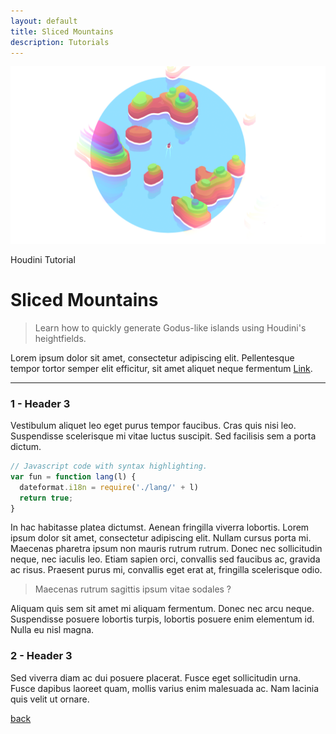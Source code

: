 ```yaml
---
layout: default
title: Sliced Mountains
description: Tutorials
---
```


![Header](../images/mountain.png)

Houdini Tutorial

# Sliced Mountains

> Learn how to quickly generate Godus-like islands using Houdini's heightfields.

Lorem ipsum dolor sit amet, consectetur adipiscing elit. Pellentesque tempor tortor semper elit efficitur, sit amet aliquet neque fermentum [Link](./).

* * *

### 1 - Header 3

Vestibulum aliquet leo eget purus tempor faucibus. Cras quis nisi leo. Suspendisse scelerisque mi vitae luctus suscipit. Sed facilisis sem a porta dictum.

```js
// Javascript code with syntax highlighting.
var fun = function lang(l) {
  dateformat.i18n = require('./lang/' + l)
  return true;
}
```

In hac habitasse platea dictumst. Aenean fringilla viverra lobortis. Lorem ipsum dolor sit amet, consectetur adipiscing elit. Nullam cursus porta mi. Maecenas pharetra ipsum non mauris rutrum rutrum. Donec nec sollicitudin neque, nec iaculis leo. Etiam sapien orci, convallis sed faucibus ac, gravida ac risus. Praesent purus mi, convallis eget erat at, fringilla scelerisque odio.

> Maecenas rutrum sagittis ipsum vitae sodales ?

Aliquam quis sem sit amet mi aliquam fermentum. Donec nec arcu neque. Suspendisse posuere lobortis turpis, lobortis posuere enim elementum id. Nulla eu nisl magna.

### 2 - Header 3

Sed viverra diam ac dui posuere placerat. Fusce eget sollicitudin urna. Fusce dapibus laoreet quam, mollis varius enim malesuada ac. Nam lacinia quis velit ut ornare.

[back](../)
